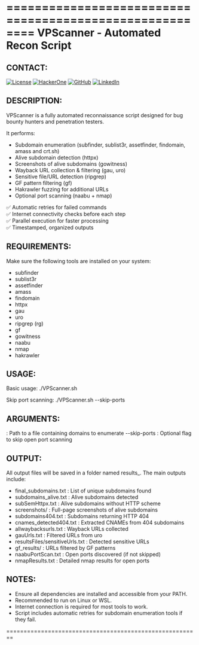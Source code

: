 ========================================================
VPScanner - Automated Recon Script
========================================================

CONTACT:
--------
[![License](https://img.shields.io/badge/License-Educational-lightgrey.svg)](LICENSE) 
[![HackerOne](https://img.shields.io/badge/HackerOne-v7l3nt1m-blue)](https://hackerone.com/v7l3nt1m) 
[![GitHub](https://img.shields.io/badge/GitHub-V7l3nt1m-green)](https://github.com/V7l3nt1m/vpscanner) 
[![LinkedIn](https://img.shields.io/badge/LinkedIn-Valentim_Prado-blue)](https://www.linkedin.com/in/valentim-prado-25ab6124b/)

DESCRIPTION:
-------------
VPScanner is a fully automated reconnaissance script designed for bug bounty hunters and penetration testers. 

It performs:

- Subdomain enumeration (subfinder, sublist3r, assetfinder, findomain, amass and crt.sh)  
- Alive subdomain detection (httpx)  
- Screenshots of alive subdomains (gowitness)  
- Wayback URL collection & filtering (gau, uro)  
- Sensitive file/URL detection (ripgrep)  
- GF pattern filtering (gf)  
- Hakrawler fuzzing for additional URLs  
- Optional port scanning (naabu + nmap)  

✅ Automatic retries for failed commands  
✅ Internet connectivity checks before each step  
✅ Parallel execution for faster processing  
✅ Timestamped, organized outputs  

REQUIREMENTS:
-------------
Make sure the following tools are installed on your system:

- subfinder
- sublist3r
- assetfinder
- amass
- findomain
- httpx
- gau
- uro
- ripgrep (rg)
- gf
- gowitness
- naabu
- nmap
- hakrawler

USAGE:
------
Basic usage:
    ./VPScanner.sh <wordlist>

Skip port scanning:
    ./VPScanner.sh <wordlist> --skip-ports

ARGUMENTS:
----------
<wordlist>      : Path to a file containing domains to enumerate
--skip-ports    : Optional flag to skip open port scanning

OUTPUT:
-------
All output files will be saved in a folder named results_<timestamp>. The main outputs include:

- final_subdomains.txt      : List of unique subdomains found
- subdomains_alive.txt      : Alive subdomains detected
- subSemHttpx.txt           : Alive subdomains without HTTP scheme
- screenshots/              : Full-page screenshots of alive subdomains
- subdomains404.txt         : Subdomains returning HTTP 404
- cnames_detected404.txt    : Extracted CNAMEs from 404 subdomains
- allwaybacksurls.txt       : Wayback URLs collected
- gauUrls.txt               : Filtered URLs from uro
- resultsFiles/sensitiveUrls.txt : Detected sensitive URLs
- gf_results/               : URLs filtered by GF patterns
- naabuPortScan.txt         : Open ports discovered (if not skipped)
- nmapResults.txt           : Detailed nmap results for open ports

NOTES:
------
- Ensure all dependencies are installed and accessible from your PATH.
- Recommended to run on Linux or WSL.
- Internet connection is required for most tools to work.
- Script includes automatic retries for subdomain enumeration tools if they fail.

========================================================

